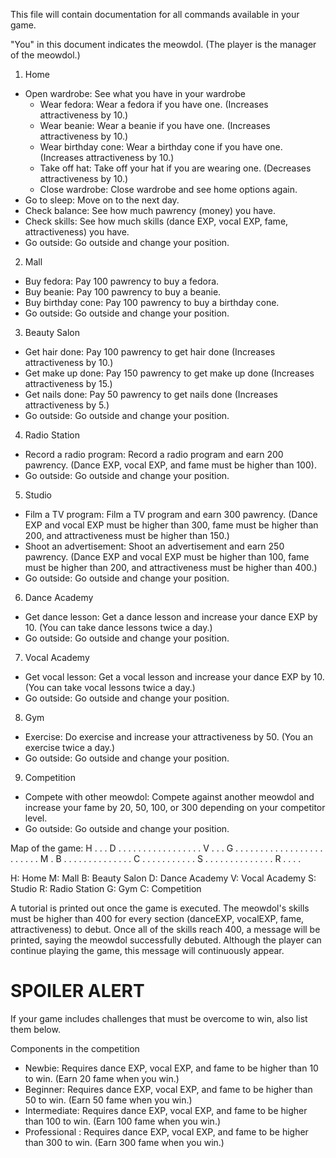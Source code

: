 This file will contain documentation for all commands available in your game.

"You" in this document indicates the meowdol. (The player is the manager of the meowdol.)

1. Home
- Open wardrobe: See what you have in your wardrobe
  - Wear fedora: Wear a fedora if you have one. (Increases attractiveness by 10.)
  - Wear beanie: Wear a beanie if you have one. (Increases attractiveness by 10.)
  - Wear birthday cone: Wear a birthday cone if you have one. (Increases attractiveness by 10.)
  - Take off hat: Take off your hat if you are wearing one. (Decreases attractiveness by 10.)
  - Close wardrobe: Close wardrobe and see home options again.
- Go to sleep: Move on to the next day.
- Check balance: See how much pawrency (money) you have.
- Check skills: See how much skills (dance EXP, vocal EXP, fame, attractiveness) you have.
- Go outside: Go outside and change your position.

2. Mall
- Buy fedora: Pay 100 pawrency to buy a fedora.
- Buy beanie: Pay 100 pawrency to buy a beanie.
- Buy birthday cone: Pay 100 pawrency to buy a birthday cone.
- Go outside: Go outside and change your position.

3. Beauty Salon
- Get hair done: Pay 100 pawrency to get hair done (Increases attractiveness by 10.)
- Get make up done: Pay 150 pawrency to get make up done (Increases attractiveness by 15.)
- Get nails done: Pay 50 pawrency to get nails done (Increases attractiveness by 5.)
- Go outside: Go outside and change your position.

4. Radio Station
- Record a radio program: Record a radio program and earn 200 pawrency. (Dance EXP, vocal EXP, and fame must be higher than 100).
- Go outside: Go outside and change your position.

5. Studio
- Film a TV program: Film a TV program and earn 300 pawrency. (Dance EXP and vocal EXP must be higher than 300, fame must be higher than 200, and attractiveness must be higher than 150.)
- Shoot an advertisement: Shoot an advertisement and earn 250 pawrency. (Dance EXP and vocal EXP must be higher than 100, fame must be higher than 200, and attractiveness must be higher than 400.)
- Go outside: Go outside and change your position.

6. Dance Academy
- Get dance lesson: Get a dance lesson and increase your dance EXP by 10. (You can take dance lessons twice a day.)
- Go outside: Go outside and change your position.

7. Vocal Academy
- Get vocal lesson: Get a vocal lesson and increase your dance EXP by 10. (You can take vocal lessons twice a day.)
- Go outside: Go outside and change your position.

8. Gym
- Exercise: Do exercise and increase your attractiveness by 50. (You an exercise twice a day.)
- Go outside: Go outside and change your position.

9. Competition
- Compete with other meowdol: Compete against another meowdol and increase your fame by 20, 50, 100, or 300 depending on your competitor level.
- Go outside: Go outside and change your position.

Map of the game:
H . . . D . . . . . 
. . . . . . . . . . 
. . V . . . G . . . 
. . . . . . . . . . 
. . . . . . . . . . 
. M . B . . . . . . 
. . . . . . . . C . 
. . . . . . . . . . 
S . . . . . . . . . 
. . . . . R . . . . 

H: Home
M: Mall
B: Beauty Salon
D: Dance Academy
V: Vocal Academy
S: Studio
R: Radio Station
G: Gym
C: Competition

A tutorial is printed out once the game is executed.
The meowdol's skills must be higher than 400 for every section (danceEXP, vocalEXP, fame, attractiveness) to debut.
Once all of the skills reach 400, a message will be printed, saying the meowdol successfully debuted.
Although the player can continue playing the game, this message will continuously appear.

# SPOILER ALERT

If your game includes challenges that must be overcome to win, also list them below.

Components in the competition
- Newbie: Requires dance EXP, vocal EXP, and fame to be higher than 10 to win. (Earn 20 fame when you win.)
- Beginner: Requires dance EXP, vocal EXP, and fame to be higher than 50 to win. (Earn 50 fame when you win.)
- Intermediate: Requires dance EXP, vocal EXP, and fame to be higher than 100 to win. (Earn 100 fame when you win.)
- Professional : Requires dance EXP, vocal EXP, and fame to be higher than 300 to win. (Earn 300 fame when you win.)